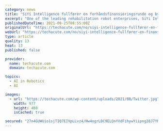 ```yaml
---
category: news
title: "SiYi Intelligence fullfører en forhåndsfinansieringsrunde og bygger et globalt intelligent mykt robotrehabiliteringssystem"
excerpt: "One of the leading rehabilitation robot enterprises, SiYi Intelligence, completes a Pre-A financing round led by Tao Capital. It"
publishedDateTime: 2021-08-25T08:55:00Z
originalUrl: "https://techacute.com/no/siyi-intelligence-fullfører-en-finansieringsrunde-med-å-bygge-globalt-intelligent-mykt-robotisk-rehabiliteringssystem/"
webUrl: "https://techacute.com/no/siyi-intelligence-fullfører-en-finansieringsrunde-med-å-bygge-globalt-intelligent-mykt-robotisk-rehabiliteringssystem/"
type: article
quality: 13
heat: 13
published: false

provider:
  name: techacute.com
  domain: techacute.com

topics:
  - AI in Robotics
  - AI

images:
  - url: "https://techacute.com/wp-content/uploads/2021/08/Twitter.jpg"
    width: 977
    height: 488
    isCached: true

secured: "27n4GUWUio1sjTIQ7EIVpLLvz4/Hw4ogrLDC9ELQnYVdFihywYiipng28J7YNoVjhHTMXTdBKPEPHBoPtAnFtnbYUknp/UZiPB6jToNKRCWyc5esI8FTfNa1gWMSJzvo4eTPe6wFmute1cCqpe/r+bi6NATXrHp5vzQM4dvv1NUexOV9cUpdwOlBTWcbkKyW/znxFQor4G9u2mCuzID+pwBjV/2VVTGbym2n5GOC1Bbv70MR/G5bCierwyslaiH9hXWwFRSwQ6Gjoxn/LBj5kfr5gqmJKU1qNno0wQNJqht5fwyFPu7LlCT4Djx48zwU4FgWv3wILrg3pYuCRjI2UFYGpcdxpaWajwNYGhRIH5M=;lMqG6x7uHfgQQ6ajINJqSQ=="
---
```


